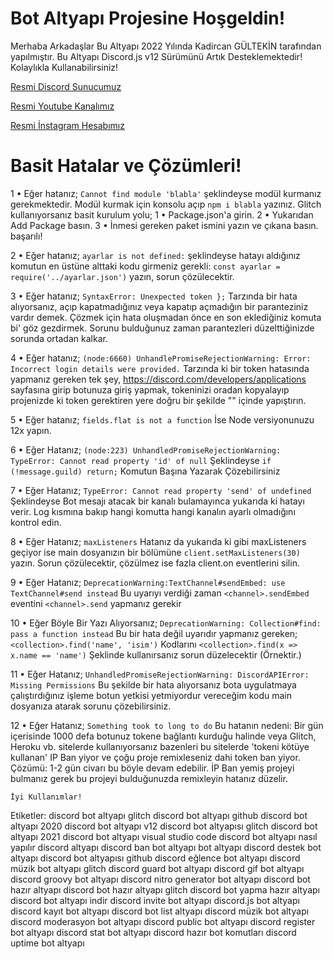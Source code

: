 # Bot Altyapı Projesine Hoşgeldin!

Merhaba Arkadaşlar Bu Altyapı 2022 Yılında Kadircan GÜLTEKİN tarafından yapılmıştır. Bu Altyapı Discord.js v12 Sürümünü Artık Desteklemektedir! Kolaylıkla Kullanabilirsiniz!

[Resmi Discord Sunucumuz](https://discord.gg/rQjf43XAzy)

[Resmi Youtube Kanalımız](https://www.youtube.com/channel/UCQcLUlxl0SiK35O82vUnCRw?view_as=subscriber)

[Resmi İnstagram Hesabımız](https://www.instagram.com/kadiir.gultekin/)


# Basit Hatalar ve Çözümleri!

1 • Eğer hatanız;
`Cannot find module 'blabla'`
şeklindeyse modül kurmanız gerekmektedir.
Modül kurmak için konsolu açıp `npm i blabla` yazınız.
Glitch kullanıyorsanız basit kurulum yolu;
1 • Package.json'a girin.
2 • Yukarıdan Add Package basın.
3 • İnmesi gereken paket ismini yazın ve çıkana basın.
başarılı!

2 • Eğer hatanız;
`ayarlar is not defined:`
şeklindeyse hatayı aldığınız komutun en üstüne alttaki kodu girmeniz gerekli:
`const ayarlar = require('../ayarlar.json')`
yazın, sorun çözülecektir.

3 • Eğer hatanız;
`SyntaxError: Unexpected token };`
Tarzında bir hata alıyorsanız, açıp kapatmadığınız veya kapatıp açmadığın bir paranteziniz vardır demek. Çözmek için hata oluşmadan önce en son eklediğiniz komuta bi' göz gezdirmek. Sorunu bulduğunuz zaman parantezleri düzelttiğinizde sorunda ortadan kalkar.

4 • Eğer hatanız;
`(node:6660) UnhandlePromiseRejectionWarning: Error: Incorrect login details were provided.`
Tarzında ki bir token hatasında yapmanız gereken tek şey, https://discord.com/developers/applications sayfasına girip botunuza giriş yapmak, tokeninizi oradan kopyalayıp projenizde ki token gerektiren yere doğru bir şekilde "" içinde yapıştırın.

5 • Eğer hatanız;
`fields.flat is not a function`
İse Node versiyonunuzu 12x yapın.

6 • Eğer Hatanız;
`(node:223) UnhandledPromiseRejectionWarning: TypeError: Cannot read property 'id' of null`
Şeklindeyse `if (!message.guild) return;` Komutun Başına Yazarak Çözebilirsiniz

7 • Eğer Hatanız;
`TypeError: Cannot read property 'send' of undefined`
Şeklindeyse Bot mesajı atacak bir kanalı bulamayınca yukarıda ki hatayı verir. Log kısmına bakıp hangi komutta hangi kanalın ayarlı olmadığını kontrol edin.

8 • Eğer Hatanız;
`maxListeners`
Hatanız da yukarıda ki gibi maxListeners geçiyor ise main dosyanızın bir bölümüne `client.setMaxListeners(30)` yazın. Sorun çözülecektir, çözülmez ise fazla client.on eventlerini silin.

9 • Eğer Hatanız;
`DeprecationWarning:TextChannel#sendEmbed: use TextChannel#send instead`
Bu uyarıyı verdiği zaman `<channel>.sendEmbed` eventini `<channel>.send` yapmanız gerekir

10 • Eğer Böyle Bir Yazı Alıyorsanız;
`DeprecationWarning: Collection#find: pass a function instead`
Bu bir hata değil uyarıdır yapmanız gereken;
`<collection>.find('name', 'isim')`
Kodlarını
`<collection>.find(x => x.name == 'name')`
Şeklinde kullanırsanız sorun düzelecektir (Örnektir.)

11 • Eğer Hatanız;
`UnhandledPromiseRejectionWarning: DiscordAPIError: Missing Permissions`
Bu şekilde bir hata alıyorsanız bota uygulatmaya çalıştırdığınız işleme botun yetkisi yetmiyordur vereceğim kodu main dosyanıza atarak sorunu çözebilirsiniz.

12 • Eğer Hatanız;
`Something took to long to do`
Bu hatanın nedeni: Bir gün içerisinde 1000 defa botunuz tokene bağlantı kurduğu halinde veya Glitch, Heroku vb. sitelerde kullanıyorsanız bazenleri bu sitelerde 'tokeni kötüye kullanan' IP Ban yiyor ve çoğu proje remixleseniz dahi token ban yiyor.
Çözümü: 1-2 gün civarı bu böyle devam edebilir. İP Ban yemiş projeyi bulmanız gerek bu projeyi bulduğunuzda remixleyin hatanız düzelir.

`İyi Kullanımlar!`

Etiketler: discord bot altyapı glitch
discord bot altyapı github
discord bot altyapı 2020
discord bot altyapı v12
discord bot altyapısı glitch
discord bot altyapı 2021
discord bot altyapı visual studio code
discord bot altyapı nasıl yapılır
discord altyapı
discord ban bot altyapı
bot altyapı
discord destek bot altyapı
discord bot altyapısı github
discord eğlence bot altyapı
discord müzik bot altyapı glitch
discord guard bot altyapı
discord gif bot altyapı
discord groovy bot altyapı
discord nitro generator bot altyapı
discord bot hazır altyapı
discord bot hazır altyapı glitch
discord bot yapma hazır altyapı
discord bot altyapı indir
discord invite bot altyapı
discord.js bot altyapı
discord kayıt bot altyapı
discord bot list altyapı
discord müzik bot altyapı
discord moderasyon bot altyapı
discord public bot altyapı
discord register bot altyapı
discord stat bot altyapı
discord hazır bot komutları
discord uptime bot altyapı
